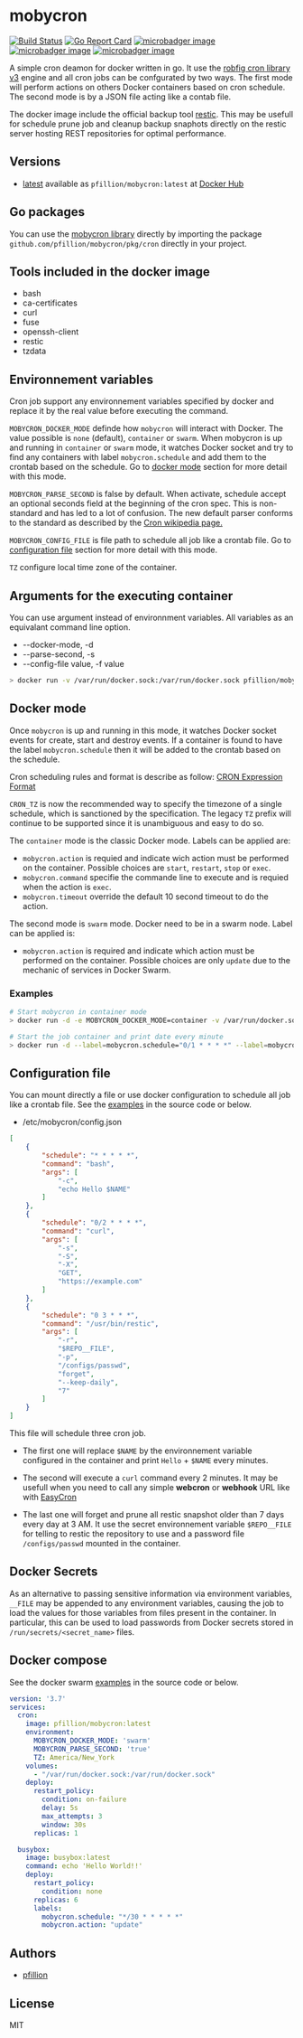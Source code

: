# mobycron

[![Build Status](https://drone.pfillion.com/api/badges/pfillion/mobycron/status.svg?branch=master)](https://drone.pfillion.com/pfillion/mobycron)
[![Go Report Card](https://goreportcard.com/badge/github.com/pfillion/mobycron)](https://goreportcard.com/report/github.com/pfillion/mobycron)
[![microbadger image](https://images.microbadger.com/badges/image/pfillion/mobycron.svg)](https://microbadger.com/images/pfillion/mobycron "Get your own image badge on microbadger.com")
[![microbadger image](https://images.microbadger.com/badges/version/pfillion/mobycron.svg)](https://microbadger.com/images/pfillion/mobycron "Get your own version badge on microbadger.com")
[![microbadger image](https://images.microbadger.com/badges/commit/pfillion/mobycron.svg)](https://microbadger.com/images/pfillion/mobycron "Get your own commit badge on microbadger.com")

A simple cron deamon for docker written in go. It use the [robfig cron library v3](https://github.com/robfig/cron/tree/v3) engine and all cron jobs can be confgurated by two ways. The first mode will perform actions on others Docker containers based on cron schedule. The second mode is by a JSON file acting like a contab file.

The docker image include the official backup tool [restic](https://github.com/restic/restic). This may be usefull for schedule prune job and cleanup backup snaphots directly on the restic server hosting REST repositories for optimal performance.

## Versions

* [latest](https://github.com/pfillion/mobycron/tree/master) available as ```pfillion/mobycron:latest``` at [Docker Hub](https://hub.docker.com/r/pfillion/mobycron/)

## Go packages

You can use the [mobycron library](https://github.com/pfillion/mobycron) directly by importing the package ```github.com/pfillion/mobycron/pkg/cron``` directly in your project.

## Tools included in the docker image

* bash
* ca-certificates
* curl
* fuse
* openssh-client
* restic
* tzdata

## Environnement variables

Cron job support any environnement variables specified by docker and replace it by the real value before executing the command.

```MOBYCRON_DOCKER_MODE``` definde how ```mobycron``` will interact with Docker. The value possible is ```none``` (default), ```container``` or ```swarm```. When mobycron is up and running in ```container``` or ```swarm``` mode, it watches Docker socket and try to find any containers with label ```mobycron.schedule``` and add them to the crontab based on the schedule. Go to [docker mode](#docker-mode) section for more detail with this mode.

```MOBYCRON_PARSE_SECOND``` is false by default. When activate, schedule accept an optional seconds field at the beginning of the cron spec. This is non-standard and has led to a lot of confusion. The new default parser conforms to the standard as described by the [Cron wikipedia page.](https://en.wikipedia.org/wiki/Cron)

```MOBYCRON_CONFIG_FILE``` is file path to schedule all job like a crontab file. Go to [configuration file](#configuration-file) section for more detail with this mode.

```TZ``` configure local time zone of the container.

## Arguments for the executing container

You can use argument instead of environnment variables. All variables as an equivalant command line option.

* --docker-mode, -d
* --parse-second, -s
* --config-file value, -f value

```sh
> docker run -v /var/run/docker.sock:/var/run/docker.sock pfillion/mobycron:latest --docker-mode=true --parse-second=false
```

## Docker mode

Once ```mobycron``` is up and running in this mode, it watches Docker socket events for create, start and destroy events. If a container is found to have the label ```mobycron.schedule``` then it will be added to the crontab based on the schedule.

Cron scheduling rules and format is describe as follow: [CRON Expression Format](https://godoc.org/github.com/robfig/cron#hdr-CRON_Expression_Format)

```CRON_TZ``` is now the recommended way to specify the timezone of a single schedule, which is sanctioned by the specification. The legacy ```TZ``` prefix will continue to be supported since it is unambiguous and easy to do so.

The ```container``` mode is the classic Docker mode. Labels can be applied are:

* ```mobycron.action``` is requied and indicate wich action must be performed on the container. Possible choices are ```start```, ```restart```, ```stop``` or ```exec```.
* ```mobycron.command``` specifie the commande line to execute and is requied when the action is ```exec```.
* ```mobycron.timeout``` override the default 10 second timeout to do the action.

The second mode is ```swarm``` mode. Docker need to be in a swarm node. Label can be applied is:

* ```mobycron.action``` is required and indicate which action must be performed on the container. Possible choices are only ```update``` due to the mechanic of services in Docker Swarm.

### Examples

```sh
# Start mobycron in container mode
> docker run -d -e MOBYCRON_DOCKER_MODE=container -v /var/run/docker.sock:/var/run/docker.sock pfillion/mobycron:latest

# Start the job container and print date every minute
> docker run -d --label=mobycron.schedule="0/1 * * * *" --label=mobycron.action="start" busybox date
```

## Configuration file

You can mount directly a file or use docker configuration to schedule all job like a crontab file. See the [examples](https://github.com/pfillion/mobycron/tree/master/examples) in the source code or below.

* /etc/mobycron/config.json

```json
[
    {
        "schedule": "* * * * *",
        "command": "bash",
        "args": [
            "-c",
            "echo Hello $NAME"
        ]
    },
    {
        "schedule": "0/2 * * * *",
        "command": "curl",
        "args": [
            "-s",
            "-S",
            "-X",
            "GET",
            "https://example.com"
        ]
    },
    {
        "schedule": "0 3 * * *",
        "command": "/usr/bin/restic",
        "args": [
            "-r",
            "$REPO__FILE",
            "-p",
            "/configs/passwd",
            "forget",
            "--keep-daily",
            "7"
        ]
    }
]
```

This file will schedule three cron job.

* The first one will replace ```$NAME``` by the environnement variable configured in the container and print ```Hello``` + ```$NAME``` every minutes.
* The second will execute a ```curl``` command every 2 minutes. It may be usefull when you need to call any simple **webcron** or **webhook** URL like with [EasyCron](https://www.easycron.com)

* The last one will forget and prune all restic snapshot older than 7 days every day at 3 AM. It use the secret environnement variable ```$REPO__FILE``` for telling to restic the repository to use and a password file ```/configs/passwd``` mounted in the container.

## Docker Secrets

As an alternative to passing sensitive information via environment variables, `__FILE` may be appended to any environment variables, causing the job to load the values for those variables from files present in the container. In particular, this can be used to load passwords from Docker secrets stored in `/run/secrets/<secret_name>` files.

## Docker compose

See the docker swarm [examples](https://github.com/pfillion/mobycron/tree/master/examples) in the source code or below.

```yml
version: '3.7'
services:
  cron:
    image: pfillion/mobycron:latest
    environment:
      MOBYCRON_DOCKER_MODE: 'swarm'
      MOBYCRON_PARSE_SECOND: 'true'
      TZ: America/New_York
    volumes:
      - "/var/run/docker.sock:/var/run/docker.sock"
    deploy:
      restart_policy:
        condition: on-failure
        delay: 5s
        max_attempts: 3
        window: 30s
      replicas: 1

  busybox:
    image: busybox:latest
    command: echo 'Hello World!!'
    deploy:
      restart_policy:
        condition: none
      replicas: 6
      labels:
        mobycron.schedule: "*/30 * * * * *"
        mobycron.action: "update"
```

## Authors

* [pfillion](https://github.com/pfillion)

## License

MIT
